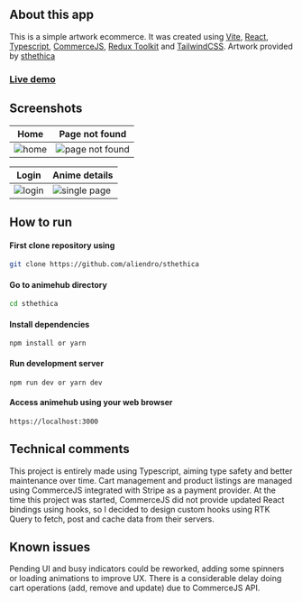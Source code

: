 ## About this app

This is a simple artwork ecommerce. It was created using [Vite](https://vitejs.dev/), [React](https://reactjs.org), [Typescript](https://www.typescriptlang.org/), [CommerceJS](https://commercejs.com/), [Redux Toolkit](https://redux-toolkit.js.org/) and [TailwindCSS](https://tailwindcss.com/). Artwork provided by [sthethica](https://instagram.com/sthetica)

### [Live demo](https://sthetica.netlify.com)

## Screenshots

| Home                                        | Page not found                                       |
| ------------------------------------------- | ---------------------------------------------------- |
| ![home](https://i.ibb.co/Vg9C6kD/home.webp) | ![page not found](https://i.ibb.co/hY6qcs6/404.webp) |

| Login                                         | Anime details                                            |
| --------------------------------------------- | -------------------------------------------------------- |
| ![login](https://i.ibb.co/n7xK7sw/login.webp) | ![single page](https://i.ibb.co/CJrWPrs/singlepage.webp) |

## How to run

#### First clone repository using

```sh
git clone https://github.com/aliendro/sthethica
```

#### Go to animehub directory

```sh
cd sthethica
```

#### Install dependencies

```
npm install or yarn
```

#### Run development server

```
npm run dev or yarn dev
```

#### Access animehub using your web browser

```
https://localhost:3000
```

## Technical comments

This project is entirely made using Typescript, aiming type safety and better maintenance over time. Cart management and product listings are managed using CommerceJS integrated with Stripe as a payment provider. At the time this project was started, CommerceJS did not provide updated React bindings using hooks, so I decided to design custom hooks using RTK Query to fetch, post and cache data from their servers.

## Known issues

Pending UI and busy indicators could be reworked, adding some spinners or loading animations to improve UX. There is a considerable delay doing cart operations (add, remove and update) due to CommerceJS API.
